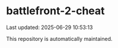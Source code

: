# battlefront-2-cheat

Last updated: 2025-06-29 10:53:13

This repository is automatically maintained.
